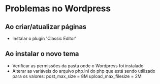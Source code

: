 
# Problemas no Wordpress
## Ao criar/atualizar páginas
- Instalar o plugin 'Classic Editor'

## Ao instalar o novo tema
- Verificar as permissões da pasta onde o Wordpress foi instalado
- Alterar as variáveis do arquivo php.ini do php que está sendo utilizado para os valores:
  post_max_size = 8M 
  upload_max_filesize = 2M
  
